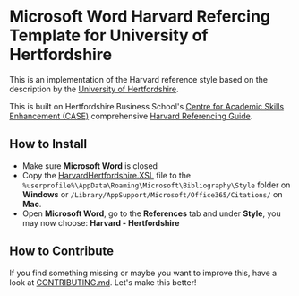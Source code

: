 # Microsoft Word Harvard Refercing Template for University of Hertfordshire
This is an implementation of the Harvard reference style based on the description by the [University of Hertfordshire](http://www.herts.ac.uk/).

This is built on Hertfordshire Business School's [Centre for Academic Skills Enhancement (CASE)](http://www.studynet1.herts.ac.uk/go/CASE) comprehensive [Harvard Referencing Guide](http://www.studynet1.herts.ac.uk/ptl/common/asu.nsf/Teaching+Documents?Openview&count=9999&restricttocategory=Harvard+Referencing).

## How to Install
* Make sure **Microsoft Word** is closed
* Copy the [HarvardHertfordshire.XSL](HarvardHertfordshire.XSL) file to the `%userprofile%\AppData\Roaming\Microsoft\Bibliography\Style` folder on **Windows** or `/Library/AppSupport/Microsoft/Office365/Citations/` on **Mac**.
* Open **Microsoft Word**, go to the **References** tab and under **Style**, you may now choose: **Harvard - Hertfordshire**

## How to Contribute
If you find something missing or maybe you want to improve this, have a look at [CONTRIBUTING.md](CONTRIBUTING.md). Let's make this better!